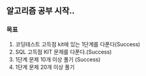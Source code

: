 ## 알고리즘 공부 시작..

### 목표 
1. 코딩테스트 고득점 kit에 있는 1단계를 다푼다(Success)
2. SQL 고득점 KIT 문제를 다푼다.(Success)
3. 1단계 문제 10개 이상 풀기 (Success)
3. 1단계 문제 20개 이상 풀기  
